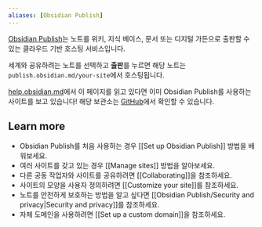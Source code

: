 ```yaml
---
aliases: [Obsidian Publish]
---
```


[Obsidian Publish](https://obsidian.md/publish)는 노트를 위키, 지식 베이스, 문서 또는 디지털 가든으로 출판할 수 있는 클라우드 기반 호스팅 서비스입니다.

세계와 공유하려는 노트를 선택하고 **출판**를 누르면 해당 노트는 `publish.obsidian.md/your-site`에서 호스팅됩니다.

[help.obsidian.md](https://help.obsidian.md/)에서 이 페이지를 읽고 있다면 이미 Obsidian Publish를 사용하는 사이트를 보고 있습니다! 해당 보관소는 [GitHub](https://github.com/obsidianmd/obsidian-docs)에서 확인할 수 있습니다.

## Learn more

- Obsidian Publish를 처음 사용하는 경우 [[Set up Obsidian Publish]] 방법을 배워보세요.
- 여러 사이트를 갖고 있는 경우 [[Manage sites]] 방법을 알아보세요.
- 다른 공동 작업자와 사이트를 공유하려면 [[Collaborating]]을 참조하세요.
- 사이트의 모양을 사용자 정의하려면 [[Customize your site]]를 참조하세요.
- 노트를 안전하게 보호하는 방법을 알고 싶다면 [[Obsidian Publish/Security and privacy|Security and privacy]]를 참조하세요.
- 자체 도메인을 사용하려면 [[Set up a custom domain]]을 참조하세요.
